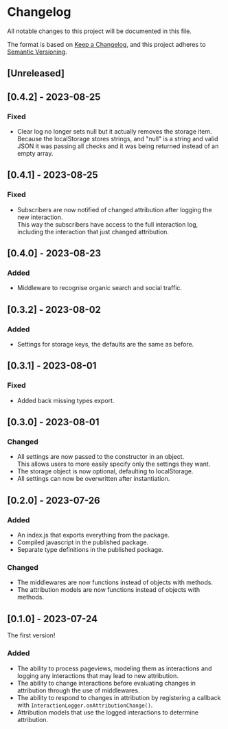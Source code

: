 # Changelog

All notable changes to this project will be documented in this file.

The format is based on [Keep a Changelog](https://keepachangelog.com/),
and this project adheres to [Semantic Versioning](https://semver.org/spec/v2.0.0.html).

## [Unreleased]

## [0.4.2] - 2023-08-25

### Fixed

- Clear log no longer sets null but it actually removes the storage item.  
Because the localStorage stores strings, and "null" is a string and valid JSON it was passing all checks 
and it was being returned instead of an empty array.

## [0.4.1] - 2023-08-25

### Fixed

- Subscribers are now notified of changed attribution after logging the new interaction.  
This way the subscribers have access to the full interaction log, including the interaction that just changed attribution.

## [0.4.0] - 2023-08-23

### Added

- Middleware to recognise organic search and social traffic.

## [0.3.2] - 2023-08-02

### Added

- Settings for storage keys, the defaults are the same as before.

## [0.3.1] - 2023-08-01

### Fixed

- Added back missing types export.

## [0.3.0] - 2023-08-01

### Changed

- All settings are now passed to the constructor in an object.  
  This allows users to more easily specify only the settings they want.
- The storage object is now optional, defaulting to localStorage.
- All settings can now be overwritten after instantiation.

## [0.2.0] - 2023-07-26

### Added

- An index.js that exports everything from the package.
- Compiled javascript in the published package.
- Separate type definitions in the published package.

### Changed

- The middlewares are now functions instead of objects with methods.
- The attribution models are now functions instead of objects with methods.

## [0.1.0] - 2023-07-24

The first version!

### Added

- The ability to process pageviews, modeling them as interactions and logging any interactions that may lead to new attribution.
- The ability to change interactions before evaluating changes in attribution through the use of middlewares.
- The ability to respond to changes in attribution by registering a callback with `InteractionLogger.onAttributionChange()`.
- Attribution models that use the logged interactions to determine attribution.
